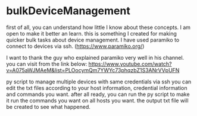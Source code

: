 # bulkDeviceManagement
first of all, you can understand how little I know about these concepts. I am open to make it better an learn. 
this is something I created for making quicker bulk tasks about device management. 
I have used paramiko to connect to devices via ssh. (https://www.paramiko.org/)

I want to thank the guy who explained paramiko very well in his channel. you can visit from the link below:
https://www.youtube.com/watch?v=A075aWJMAeM&list=PLOocymQm7YWYc73phqzbZ1S3ANrVVpUFN

py script to manage multiple devices with same credentials via ssh
you can edit the txt files according to your host information, credential information and commands you want. 
after all ready, you can run the py script to make it run the commands you want on all hosts you want. 
the output txt file will be created to see what happened.

